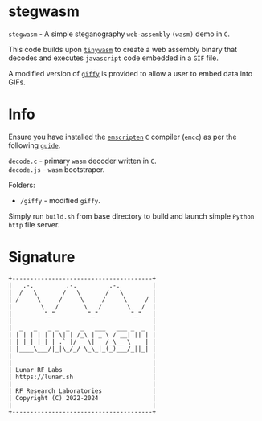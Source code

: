 # stegwasm

`stegwasm` - A simple steganography `web-assembly` `(wasm)` demo in `C`.

This code builds upon [`tinywasm`](https://github.com/lunarjournal/tinywasm) to create a web assembly binary that decodes and executes `javascript` code embedded in a `GIF` file.

A modified version of [`giffy`](https://github.com/vipyne/giffy) is provided to allow a user to embed data into GIFs.

# Info
Ensure you have installed the [`emscripten`](https://emscripten.org) `C` compiler (`emcc`) as per the following [`guide`](https://emscripten.org/docs/getting_started/downloads.html).

`decode.c` - primary `wasm` decoder written in `C`.<br>
`decode.js` - `wasm` bootstraper. <br>

Folders:
* `/giffy` - modified `giffy`. <br>

Simply run `build.sh` from base directory to build and launch simple `Python` `http` file server.

# Signature

```
+---------------------------------------+
|   .-.         .-.         .-.         |
|  /   \       /   \       /   \        |
| /     \     /     \     /     \     / |
|        \   /       \   /       \   /  |
|         "_"         "_"         "_"   |
|                                       |
|  _   _   _ _  _   _   ___   ___ _  _  |
| | | | | | | \| | /_\ | _ \ / __| || | |
| | |_| |_| | .` |/ _ \|   /_\__ \ __ | |
| |____\___/|_|\_/_/ \_\_|_(_)___/_||_| |
|                                       |
|                                       |
| Lunar RF Labs                         |
| https://lunar.sh                      |
|                                       |
| RF Research Laboratories              |
| Copyright (C) 2022-2024               |
|                                       |
+---------------------------------------+
```
